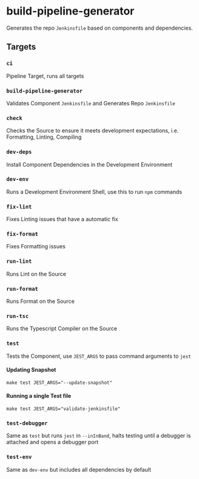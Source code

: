# build-pipeline-generator

Generates the repo `Jenkinsfile` based on components and dependencies.

## Targets

### `ci`

Pipeline Target, runs all targets

### `build-pipeline-generator`

Validates Component `Jenkinsfile` and Generates Repo `Jenkinsfile`

### `check`

Checks the Source to ensure it meets development expectations, i.e. Formatting, Linting, Compiling

### `dev-deps`

Install Component Dependencies in the Development Environment

### `dev-env`

Runs a Development Environment Shell, use this to run `npm` commands

### `fix-lint`

Fixes Linting issues that have a automatic fix

### `fix-format`

Fixes Formatting issues

### `run-lint`

Runs Lint on the Source

### `run-format`

Runs Format on the Source

### `run-tsc`

Runs the Typescript Compiler on the Source

### `test`

Tests the Component, use `JEST_ARGS` to pass command arguments to `jest`

#### Updating Snapshot

`make test JEST_ARGS="--update-snapshot"`

#### Running a single Test file

`make test JEST_ARGS="validate-jenkinsfile"`

### `test-debugger`

Same as `test` but runs `jest` in `--inInBand`, halts testing until a debugger is attached and opens a debugger port

### `test-env`

Same as `dev-env` but includes all dependencies by default
